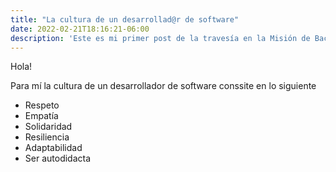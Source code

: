 ```yaml
---
title: "La cultura de un desarrollad@r de software"
date: 2022-02-21T18:16:21-06:00
description: 'Este es mi primer post de la travesía en la Misión de Backend con Node JS de Launch X.'
---
```


Hola! 

Para mí la cultura de un desarrollador de software conssite en lo siguiente

- Respeto 
- Empatía 
- Solidaridad
- Resiliencia 
- Adaptabilidad 
- Ser autodidacta
